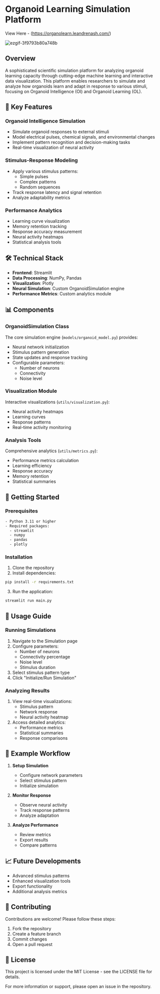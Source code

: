 # Organoid Learning Simulation Platform 

View Here - (https://organolearn.leandrenash.com/)


![ezgif-3f9793b80a748b](https://github.com/user-attachments/assets/fd00ce04-2b21-460c-9e4c-520201899af7)



## Overview
A sophisticated scientific simulation platform for analyzing organoid learning capacity through cutting-edge machine learning and interactive data visualization. This platform enables researchers to simulate and analyze how organoids learn and adapt in response to various stimuli, focusing on Organoid Intelligence (OI) and Organoid Learning (OL).

## 🧠 Key Features

### Organoid Intelligence Simulation
- Simulate organoid responses to external stimuli
- Model electrical pulses, chemical signals, and environmental changes
- Implement pattern recognition and decision-making tasks
- Real-time visualization of neural activity

### Stimulus-Response Modeling
- Apply various stimulus patterns:
  - Simple pulses
  - Complex patterns
  - Random sequences
- Track response latency and signal retention
- Analyze adaptability metrics

### Performance Analytics
- Learning curve visualization
- Memory retention tracking
- Response accuracy measurement
- Neural activity heatmaps
- Statistical analysis tools

## 🛠 Technical Stack

- **Frontend**: Streamlit
- **Data Processing**: NumPy, Pandas
- **Visualization**: Plotly
- **Neural Simulation**: Custom OrganoidSimulation engine
- **Performance Metrics**: Custom analytics module

## 📊 Components

### OrganoidSimulation Class
The core simulation engine (`models/organoid_model.py`) provides:
- Neural network initialization
- Stimulus pattern generation
- State updates and response tracking
- Configurable parameters:
  - Number of neurons
  - Connectivity
  - Noise level

### Visualization Module
Interactive visualizations (`utils/visualization.py`):
- Neural activity heatmaps
- Learning curves
- Response patterns
- Real-time activity monitoring

### Analysis Tools
Comprehensive analytics (`utils/metrics.py`):
- Performance metrics calculation
- Learning efficiency
- Response accuracy
- Memory retention
- Statistical summaries

## 🚀 Getting Started

### Prerequisites
```bash
- Python 3.11 or higher
- Required packages:
  - streamlit
  - numpy
  - pandas
  - plotly
```

### Installation
1. Clone the repository
2. Install dependencies:
```bash
pip install -r requirements.txt
```
3. Run the application:
```bash
streamlit run main.py
```

## 📝 Usage Guide

### Running Simulations
1. Navigate to the Simulation page
2. Configure parameters:
   - Number of neurons
   - Connectivity percentage
   - Noise level
   - Stimulus duration
3. Select stimulus pattern type
4. Click "Initialize/Run Simulation"

### Analyzing Results
1. View real-time visualizations:
   - Stimulus pattern
   - Network response
   - Neural activity heatmap
2. Access detailed analytics:
   - Performance metrics
   - Statistical summaries
   - Response comparisons

## 🔬 Example Workflow

1. **Setup Simulation**
   - Configure network parameters
   - Select stimulus pattern
   - Initialize simulation

2. **Monitor Response**
   - Observe neural activity
   - Track response patterns
   - Analyze adaptation

3. **Analyze Performance**
   - Review metrics
   - Export results
   - Compare patterns

## 📈 Future Developments

- Advanced stimulus patterns
- Enhanced visualization tools
- Export functionality
- Additional analysis metrics

## 🤝 Contributing

Contributions are welcome! Please follow these steps:
1. Fork the repository
2. Create a feature branch
3. Commit changes
4. Open a pull request

## 📄 License

This project is licensed under the MIT License - see the LICENSE file for details.


For more information or support, please open an issue in the repository.
